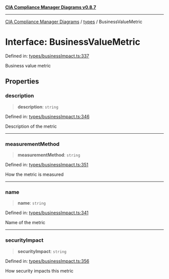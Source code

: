[**CIA Compliance Manager Diagrams v0.8.7**](../../README.md)

***

[CIA Compliance Manager Diagrams](../../modules.md) / [types](../README.md) / BusinessValueMetric

# Interface: BusinessValueMetric

Defined in: [types/businessImpact.ts:337](https://github.com/Hack23/cia-compliance-manager/blob/c1b03266cad85c2f58531e3fd0aea147fa649ae0/src/types/businessImpact.ts#L337)

Business value metric

## Properties

### description

> **description**: `string`

Defined in: [types/businessImpact.ts:346](https://github.com/Hack23/cia-compliance-manager/blob/c1b03266cad85c2f58531e3fd0aea147fa649ae0/src/types/businessImpact.ts#L346)

Description of the metric

***

### measurementMethod

> **measurementMethod**: `string`

Defined in: [types/businessImpact.ts:351](https://github.com/Hack23/cia-compliance-manager/blob/c1b03266cad85c2f58531e3fd0aea147fa649ae0/src/types/businessImpact.ts#L351)

How the metric is measured

***

### name

> **name**: `string`

Defined in: [types/businessImpact.ts:341](https://github.com/Hack23/cia-compliance-manager/blob/c1b03266cad85c2f58531e3fd0aea147fa649ae0/src/types/businessImpact.ts#L341)

Name of the metric

***

### securityImpact

> **securityImpact**: `string`

Defined in: [types/businessImpact.ts:356](https://github.com/Hack23/cia-compliance-manager/blob/c1b03266cad85c2f58531e3fd0aea147fa649ae0/src/types/businessImpact.ts#L356)

How security impacts this metric
